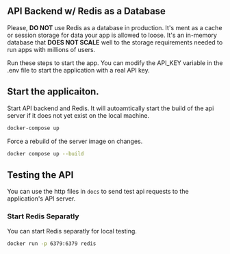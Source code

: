 ## API Backend w/ Redis as a Database

Please, **DO NOT** use Redis as a database in production. It's ment as a cache or session storage for data your app is allowed to loose. It's an in-memory database that **DOES NOT SCALE** well to the storage requirements needed to run apps with millions of users.

Run these steps to start the app. You can modify the API_KEY variable in the .env file to start the application with a real API key.

## Start the applicaiton. 

Start API backend and Redis. It will autoamtically start the build of the api server if it does not yet exist on the local machine.

```bash
docker-compose up
```

Force a rebuild of the server image on changes. 

```bash
docker compose up --build
```

## Testing the API

You can use the http files in `docs` to send test api requests to the application's API server.

### Start Redis Separatly

You can start Redis separatly for local testing. 

```bash
docker run -p 6379:6379 redis 
```